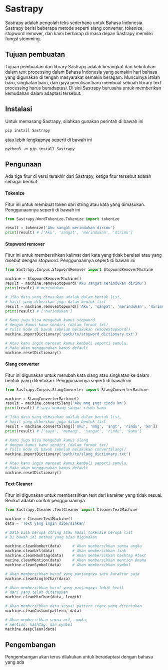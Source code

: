 # Sastrapy
Sastrapy adalah pengolah teks sederhana untuk Bahasa Indonesia. Sastrapy berisi beberapa metode seperti slang converter, tokenize, stopword remover, dan kami berharap di masa depan Sastrapy memiliki fungsi stemming.

## Tujuan pembuatan
Tujuan pembuatan dari library Sastrapy adalah berangkat dari kebutuhan dalam text processing dalam Bahasa Indonesia yang semakin hari bahasa yang digunakan di tengah masyarakat semakin beragam. Munculnya istilah baru, singkatan baru, dan gaya penulisan baru membuat sebuah library text processing harus beradaptasi. Di sini Sastrapy berusaha untuk memberikan kemudahan dalam adaptasi tersebut.

## Instalasi
Untuk memasang Sastrapy, silahkan gunakan perintah di bawah ini
```
pip install Sastrapy
```
atau lebih lengkapnya seperti di bawah ini
```
python3 -m pip install Sastrapy
```

## Pengunaan
Ada tiga fitur di versi terakhir dari Sastrapy, ketiga fitur tersebut adalah sebagai berikut
#### Tokenize
Fitur ini untuk membuat token dari string atau kata yang dimasukan. Penggunaannya seperti di bawah ini
```py
from Sastrapy.WordTokenize.Tokenize import tokenize

result = tokenize('Aku sangat merindukan dirimu')
print(result) # ['Aku', 'sangat', 'merindukan', 'dirimu']
```
#### Stopword remover
Fitur ini untuk membersihkan kalimat dari kata yang tidak berelasi atau yang disebut dengan stopword. Penggunaannya seperti di bawah ini
```py
from Sastrapy.Corpus.StopwordRemover import StopwordRemoverMachine

machine = StopwordRemoverMachine()
result = machine.removeStopword('Aku sangat merindukan dirimu')
print(result) # merindukan

# Jika data yang dimasukan adalah dalam bentuk list,
# hasil yang diberikan juga dalam bentuk list
result = machine.removeStopword(['Aku', 'sangat', 'merindukan', 'dirimu'])
print(result) # ['merindukan']

# Kamu juga bisa mengubah kamus stopword
# dengan kamus kamu sendiri (dalam format txt)
# Tulis kode di bawah sebelum melakukan removeStopword()
machine.importDictionary('path/to/stopword_dictionary.txt')

# Atau kamu ingin mereset kamus kembali seperti semula. 
# Maka akan menggunakan kamus default
machine.resetDictionary()
```

#### Slang converter
Fitur ini digunakan untuk merubah kata slang atau singkatan ke dalam bentuk yang ditentukan. Penggunaannya seperti di bawah ini
```py
from Sastrapy.Corpus.SlangConverter import SlangConverterMachine

machine = SlangConverterMachine()
result = machine.convertSlang('Aku mmg sngt rindu km')
print(result) # saya memang sangat rindu kamu

# Jika data yang dimasukan adalah dalam bentuk list,
# hasil yang diberikan juga dalam bentuk list
result = machine.convertSlang(['Aku', 'mmg', 'sngt', 'rindu', 'km'])
print(result) # ['saya', 'memang', 'sangat', 'rindu', 'kamu']

# Kamu juga bisa mengubah kamus slang
# dengan kamus kamu sendiri (dalam format txt)
# Tulis kode di bawah sebelum melakukan convertSlang()
machine.importDictionary('path/to/slang_dictionary.txt')

# Atau kamu ingin mereset kamus kembali seperti semula. 
# Maka akan menggunakan kamus default
machine.resetDictionary()
```
#### Text Cleaner
Fitur ini digunakan untuk membersihkan text dari karakter yang tidak sesuai. Berikut adalah contoh penggunaannya
```py
from Sastrapy.Cleaner.TextCleaner import CleanerTextMachine

machine = CleanerTextMachine()
data = 'Text yang ingin dibersihkan'

# Data bisa berupa string atau hasil tokenzie berupa list
# Di bawah ini method yang bisa digunakan

machine.cleanNumber(data)     # Akan membersihkan semua angka
machine.cleanUrl(data)        # Akan membersihkan link
machine.cleanHashtag(data)    # Akan membersihkan hashtag #text
macine.cleanMention(data)     # Akan membersihkan mention @nama
machine.cleanSymbol(data)     # Akan membersihkan symbol

# Akan membersihkan huruf yang panjangnya satu karakter saja
machine.cleanSingleChar(dara) 

# Akan membersihkan huruf yang panjangnya lebih kecil 
# dari yang telah ditetapkan
machine.cleanMinChar(data, length)  

# Akan membersihkan data sesuai pattern regex yang ditentukan
machine.cleanCustom(pattern, data)

# Akan membersihkan semua url, angka, 
# mention, hashtag, dan symbol
machine.deepClean(data)

```
## Pengembangan
Pengembangan akan terus dilakukan untuk beradaptasi dengan bahasa yang ada

